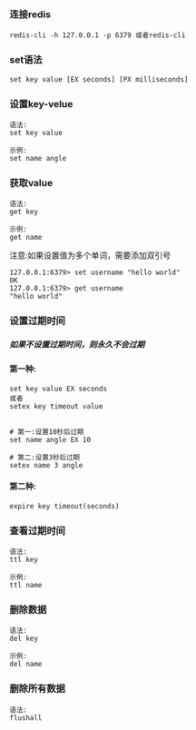 ### 连接redis

```
redis-cli -h 127.0.0.1 -p 6379 或者redis-cli
```

### set语法

```
set key value [EX seconds] [PX milliseconds]
```

### 设置key-velue

```
语法:
set key value

示例:
set name angle
```

### 获取value

```
语法:
get key

示例:
get name
```

注意:如果设置值为多个单词，需要添加双引号

```
127.0.0.1:6379> set username "hello world"
OK
127.0.0.1:6379> get username
"hello world"
```

### 设置过期时间

##### 如果不设置过期时间，则永久不会过期

#### 第一种:

```
set key value EX seconds
或者
setex key timeout value


# 第一:设置10秒后过期
set name angle EX 10

# 第二:设置3秒后过期
setex name 3 angle
```

#### 第二种:

```
expire key timeout(seconds)
```

### 查看过期时间

```
语法:
ttl key

示例:
ttl name
```

### 删除数据

```
语法:
del key

示例:
del name
```

### 删除所有数据

```
语法:
flushall
```



